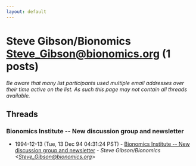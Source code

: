 ```yaml
---
layout: default
---
```


# Steve Gibson/Bionomics <Steve_Gibson@bionomics.org> (1 posts)

_Be aware that many list participants used multiple email addresses over their time active on the list. As such this page may not contain all threads available._

## Threads

### Bionomics Institute -- New discussion group and newsletter
+ 1994-12-13 (Tue, 13 Dec 94 04:31:24 PST) - [Bionomics Institute -- New discussion group and newsletter](/archive/1994/12/1ee86e62b8893c603a52d864e98aec1826b15cc4eb69b76ed43d99c9f6a9f6c2) - _Steve Gibson/Bionomics \<Steve_Gibson@bionomics.org\>_

